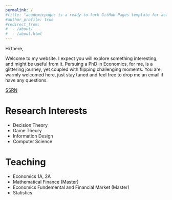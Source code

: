 ```yaml
---
permalink: /
#title: "academicpages is a ready-to-fork GitHub Pages template for academic personal websites"
#author_profile: true
#redirect_from: 
#  - /about/
#  - /about.html
---
```


Hi there,

Welcome to my website. I expect you will explore something interesting, and might be useful from it. Persuing a PhD in Economics, for me, is a glittering journey, yet coupled with flipping challenging moments. You are warmly welcomed here, just stay tuned and feel free to drop me an email if have any questions.

<a href="https://papers.ssrn.com/sol3/papers.cfm?abstract_id=4762724" class="btn--research">SSRN</a>

Research Interests
======

* Decision Theory
* Game Theory
* Information Design
* Computer Science

Teaching
======

* Economics 1A, 2A
* Mathematical Finance (Master)
* Economics Fundemental and Financial Market (Master)
* Statistics
   


